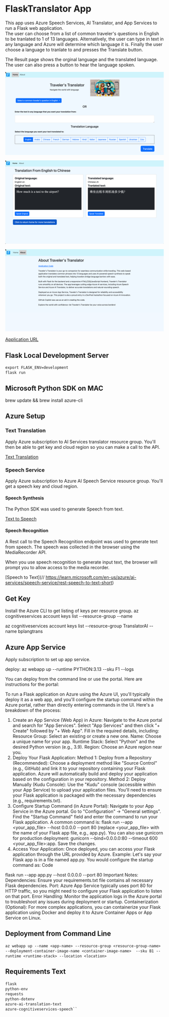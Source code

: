 # FlaskTranslator App

This app uses Azure Speech Services, AI Translator, and App Services to run
a Flask web application.  
The user can choose from a list of common traveler's questions in English to be tranlated to 1 of 13 languages.  Alternatively, the user can type in text
in any language and Azure will determine which language it is.  Finally the 
user choose a language to tranlate to and presses the Translate button.

The Result page shows the orginal language and the translated language. The user
can also press a button to hear the language spoken.

![Home Page](./static/images/doc/home.png)  

![Result Page](./static/images/doc/result.png)  

![About Page](./static/images/doc/about.png)



[Application URL](https://flasktranslatorapp-bvepdbcvgmh7ffek.westus2-01.azurewebsites.net)

## Flask Local Development Server
```commandline
export FLASK_ENV=development
flask run
```

## Microsoft Python SDK on MAC
brew update && brew install azure-cli

## Azure Setup

### Text Translation

Apply Azure subscription to AI Services translator resource group.  You'll then be able to 
get key and cloud region so you can make a call to the API. 

[Text Translation](https://learn.microsoft.com/en-us/azure/ai-services/translator/text-translation/overview)

### Speech Service
Apply Azure subscription to Azure AI Speech Service resource group. You'll get a speech key and cloud region. 

#### Speech Synthesis 

The Python SDK was used to generate Speech from text.

[Text to Speech](https://learn.microsoft.com/en-us/azure/ai-services/speech-service/index-text-to-speech) 

#### Speech Recognition

A Rest call to the Speech Recognition endpoint was used to generate text from speech.
The speech was collected in the browser using the MediaRecorder API.

When you use speech recognition to generate input text, the browser will prompt you to allow access to the media recorder.

[Speech to Text](// https://learn.microsoft.com/en-us/azure/ai-services/speech-service/rest-speech-to-text-short)


## Get Key  

Install the Azure CLI to get listing of keys per resource group.
az cognitiveservices account keys list --resource-group <your-resource-group-name> --name <your-resource-name>

az cognitiveservices account keys list --resource-group TranslatorAI --name bplangtrans

## Azure App Service

Apply subscription to set up app service.

deploy: az webapp up --runtime PYTHON:3.13 --sku F1 --logs

You can deploy from the command line or use the portal.  Here are instructions for the portal:

To run a Flask application on Azure using the Azure UI, you'll typically deploy it as a web app, and you'll configure the startup command within the Azure portal, rather than directly entering commands in the UI. 
Here's a breakdown of the process:
1. Create an App Service (Web App) in Azure:
Navigate to the Azure portal and search for "App Services".
Select "App Services" and then click "+ Create" followed by "+ Web App".
Fill in the required details, including:
Resource Group: Select an existing or create a new one.
Name: Choose a unique name for your app.
Runtime Stack: Select "Python" and the desired Python version (e.g., 3.9).
Region: Choose an Azure region near you. 
2. Deploy Your Flask Application:
Method 1: Deploy from a Repository (Recommended):
Choose a deployment method like "Source Control" (e.g., GitHub) and link it to your repository containing your Flask application. 
Azure will automatically build and deploy your application based on the configuration in your repository. 
Method 2: Deploy Manually (Kudu Console):
Use the "Kudu" console (accessible within your App Service) to upload your application files. 
You'll need to ensure your Flask application is packaged with the necessary dependencies (e.g., requirements.txt). 
3. Configure Startup Command (in Azure Portal):
Navigate to your App Service in the Azure portal. 
Go to "Configuration" -> "General settings". 
Find the "Startup Command" field and enter the command to run your Flask application. 
A common command is: flask run --app <your_app_file> --host 0.0.0.0 --port 80 (replace <your_app_file> with the name of your Flask app file, e.g., app.py). 
You can also use gunicorn for production deployment: gunicorn --bind=0.0.0.0:80 --timeout 600 <your_app_file>:app. 
Save the changes. 
4. Access Your Application:
Once deployed, you can access your Flask application through the URL provided by Azure. 
Example:
Let's say your Flask app is in a file named app.py. You would configure the startup command as:
Code

flask run --app app.py --host 0.0.0.0 --port 80
Important Notes:
Dependencies:
Ensure your requirements.txt file contains all necessary Flask dependencies. 
Port:
Azure App Service typically uses port 80 for HTTP traffic, so you might need to configure your Flask application to listen on that port. 
Error Handling:
Monitor the application logs in the Azure portal to troubleshoot any issues during deployment or startup. 
Containerization (Optional):
For more complex applications, you can containerize your Flask application using Docker and deploy it to Azure Container Apps or App Service on Linux. 

## Deployment from Command Line
    az webapp up --name <app-name> --resource-group <resource-group-name> --deployment-container-image-name <container-image-name>  --sku B1 --runtime <runtime-stack> --location <location> 

## Requirements Text

```
flask
python-env
requests
python-dotenv
azure-ai-translation-text
azure-cognitiveservices-speech``
```
